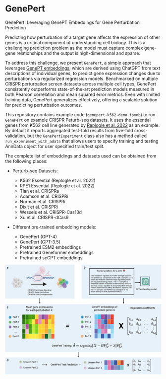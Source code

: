 # GenePert
GenePert: Leveraging GenePT Embeddings for Gene Perturbation Prediction

Predicting how perturbation of a target gene affects the expression of other genes is a critical
component of understanding cell biology. This is a challenging prediction problem as the model must
capture complex gene-gene relationships and the output is high-dimensional and sparse. 

To address this challenge, we present `GenePert`, a simple approach that leverages [GenePT embeddings](https://www.biorxiv.org/content/10.1101/2023.10.16.562533v2), which
are derived using ChatGPT from text descriptions of individual genes, to predict gene expression
changes due to perturbations via regularized regression models. Benchmarked on multiple CRISPR
perturbation screen datasets across multiple cell types, GenePert consistently outperforms state-of-the-art prediction models measured in both Pearson correlation and mean squared error metrics. Even with limited training data, GenePert generalizes effectively, offering a scalable solution for predicting perturbation outcomes.

This repository contains example code (`genepert-k562-demo.ipynb`) to run `GenePert` on example CRISPR Peturb-seq datasets. It uses the essential genes from K562 cell line generated by [Replogle et al. 2022](https://www.sciencedirect.com/science/article/pii/S0092867422005979?via%3Dihub) as an example. By default it reports aggregated test-fold results from five-fold cross-validation, but the `GenePertExperiment` class also has a method called `run_experiment_with_adata` that allows users to specify training and testing AnnData object for user specified train/test split.

The complete list of embeddings and datasets used can be obtained from the following places:
- Perturb-seq Datasets:
	- K562 Essential (Replogle et al. 2022)
	- RPE1 Essential (Replogle et al. 2022)
	- Tian et al. CRISPRa
	- Adamson et al. CRISPRi
	- Norman et al. CRISPRi
	- Dixit et al. CRISPRi
	- Wessels et al. CRISPR-Cas13d
	- Xu et al. CRISPR-dCas9

- Different pre-trained embedding models:
	- GenePert (GPT-4)
	- GenePert (GPT-3.5)
	- Pretrained ESM2 embeddings
	- Pretrained Geneformer embeddings 
	- Pretrained scGPT embeddings

![](https://github.com/zou-group/GenePert/blob/main/figures/GenePert_fig1.png)





